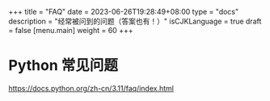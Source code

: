 +++
title = "FAQ"
date = 2023-06-26T19:28:49+08:00
type = "docs"
description = "经常被问到的问题（答案也有！）"
isCJKLanguage = true
draft = false
[menu.main]
    weight = 60
+++

# Python 常见问题

https://docs.python.org/zh-cn/3.11/faq/index.html